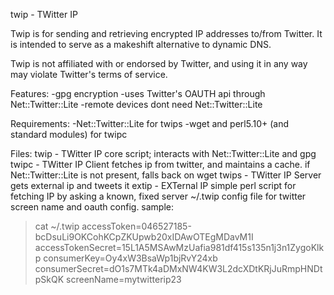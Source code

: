 twip - TWitter IP

Twip is for sending and retrieving encrypted IP addresses to/from Twitter.
It is intended to serve as a makeshift alternative to dynamic DNS.

Twip is not affiliated with or endorsed by Twitter,
and using it in any way may violate Twitter's terms of service.

Features:
-gpg encryption
-uses Twitter's OAUTH api through Net::Twitter::Lite
-remote devices dont need Net::Twitter::Lite

Requirements:
-Net::Twitter::Lite for twips
-wget and perl5.10+ (and standard modules) for twipc

Files:
twip - TWitter IP
  core script; interacts with Net::Twitter::Lite and gpg
twipc - TWitter IP Client
  fetches ip from twitter, and maintains a cache.
  if Net::Twitter::Lite is not present, falls back on wget
twips - TWitter IP Server
  gets external ip and tweets it
extip - EXTernal IP
  simple perl script for fetching IP by asking a known, fixed server
~/.twip
  config file for twitter screen name and oauth config.
  sample:
  > cat ~/.twip
  accessToken=046527185-bcDsuLi9OKCohKCpZKUpwb20xIDAwOTEgMDavM1I
  accessTokenSecret=15L1A5MSAwMzUafia981df415s135n1j3n1ZygoKlkp
  consumerKey=Oy4xW3BsaWp1bjRvY24xb
  consumerSecret=dO1s7MTk4aDMxNW4KW3L2dcXDtKRjJuRmpHNDtpSkQK
  screenName=mytwitterip23
